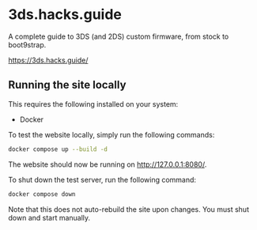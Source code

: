 # 3ds.hacks.guide

A complete guide to 3DS (and 2DS) custom firmware, from stock to boot9strap.

https://3ds.hacks.guide/

## Running the site locally

This requires the following installed on your system:
- Docker

To test the website locally, simply run the following commands:

```sh
docker compose up --build -d
```

The website should now be running on http://127.0.0.1:8080/.

To shut down the test server, run the following command:

```sh
docker compose down
```

Note that this does not auto-rebuild the site upon changes. You must shut down and start manually.
